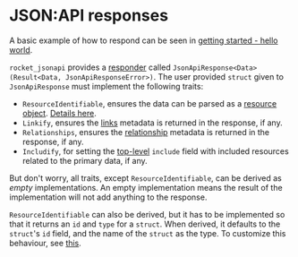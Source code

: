 # JSON:API responses

A basic example of how to respond can be seen in [getting started - hello world](/getting-started.md#hello-world).

`rocket_jsonapi` provides a [responder](https://rocket.rs/v0.4/guide/responses/#responder) called 
`JsonApiResponse<Data>(Result<Data, JsonApiResponseError>)`.
The user provided `struct` given to `JsonApiResponse` must implement the following traits:
 - `ResourceIdentifiable`, ensures the data can be parsed as a [resource object](https://jsonapi.org/format/#document-resource-objects).
 [Details here](/response/resources.md).
 - `Linkify`, ensures the [links](https://jsonapi.org/format/#document-links) metadata is returned in the response, if 
 any.
 - `Relationships`, ensures the [relationship](https://jsonapi.org/format/#document-resource-object-relationships) 
 metadata is returned in the response, if any.
 - `Includify`, for setting the [top-level](https://jsonapi.org/format/#document-top-level) `include` field with 
 included resources related to the primary data, if any.

But don't worry, all traits, except `ResourceIdentifiable`, can be derived as _empty_ implementations.
An empty implementation means the result of the implementation will not add anything to the response.

`ResourceIdentifiable` can also be derived, but it has to be implemented so that it returns an `id` and `type` for a 
`struct`.
When derived, it defaults to the `struct`'s `id` field, and the name of the `struct` as the type. 
To customize this behaviour, see [this](/response/resources.md).